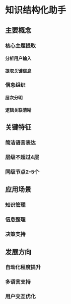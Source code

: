 # 知识结构化助手
## 主要概念
### 核心主题提取
#### 分析用户输入
#### 提取关键信息
### 信息组织
#### 层次分明
#### 逻辑关联清晰
## 关键特征
### 简洁语言表达
### 层级不超过4层
### 同级节点2-5个
## 应用场景
### 知识管理
### 信息整理
### 决策支持
## 发展方向
### 自动化程度提升
### 多语言支持
### 用户交互优化